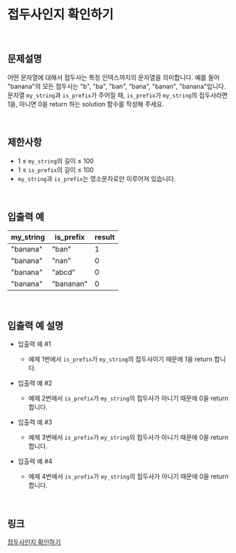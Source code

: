 # 접두사인지 확인하기

<br>

## 문제설명
어떤 문자열에 대해서 접두사는 특정 인덱스까지의 문자열을 의미합니다. 예를 들어 "banana"의 모든 접두사는 "b", "ba", "ban", "bana", "banan", "banana"입니다.<br>
문자열 `my_string`과 `is_prefix`가 주어질 때, `is_prefix`가 `my_string`의 접두사라면 1을, 아니면 0을 return 하는 solution 함수를 작성해 주세요.

<br>

## 제한사항
- 1 ≤ `my_string`의 길이 ≤ 100
- 1 ≤ `is_prefix`의 길이 ≤ 100
- `my_string`과 `is_prefix`는 영소문자로만 이루어져 있습니다.

<br>

## 입출력 예
| my_string | is_prefix | result |
|---|---|---|
| "banana" | "ban" | 1 |
| "banana" | "nan" | 0 |
| "banana" | "abcd" | 0 |
| "banana" | "bananan" | 0 |

<br>

## 입출력 예 설명
- 입출력 예 #1
    - 예제 1번에서 `is_prefix`가 `my_string`의 접두사이기 때문에 1을 return 합니다.

- 입출력 예 #2
    - 예제 2번에서 `is_prefix`가 `my_string`의 접두사가 아니기 때문에 0을 return 합니다.

- 입출력 예 #3
    - 예제 3번에서 `is_prefix`가 `my_string`의 접두사가 아니기 때문에 0을 return 합니다.

- 입출력 예 #4
    - 예제 4번에서 `is_prefix`가 `my_string`의 접두사가 아니기 때문에 0을 return 합니다.

<br>

## 링크
[접두사인지 확인하기](https://school.programmers.co.kr/learn/courses/30/lessons/181906)
